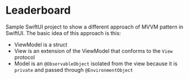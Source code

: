 # Leaderboard

Sample SwiftUI project to show a different approach of MVVM pattern in SwiftUI. The basic idea of this approach is this:

- ViewModel is a struct
- View is an extension of the ViewModel that conforms to the `View` protocol
- Model is an `@ObservableObject` isolated from the view because it is `private` and passed through `@EnvironmentObject`
